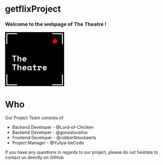# getflixProject

### Welcome to the webpage of The Theatre !

![Logo](pictures/logo.png)

# Who

Our Project Team consists of
* Backend Developer - @Lord-of-Chicken
* Backend Developer - @gonzalovsilva
* Frontend Developer - @robbertklockaerts
* Project Manager - @Yuliya-beCode

If you have any questions in regards to our project, please do not hesitate to contact us directly on GitHub